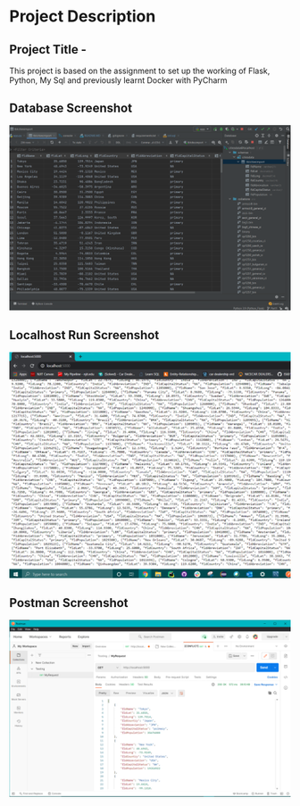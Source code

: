 # Project Description
## Project Title -
This project is based on the assignment to set up the working of Flask, Python, My Sql and previously learnt Docker with PyCharm

## Database Screenshot
![Database up and running](screenshots/Database.PNG)

## Localhost Run Screenshot
![Localhost:5000](screenshots/LocalhostRun.PNG)

## Postman Screenshot
![postman request output](screenshots/Postman.PNG)
